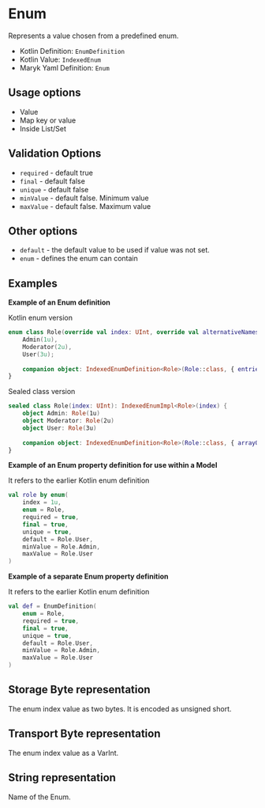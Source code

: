 # Enum
Represents a value chosen from a predefined enum.

- Kotlin Definition: `EnumDefinition`
- Kotlin Value: `IndexedEnum`
- Maryk Yaml Definition: `Enum`

## Usage options
- Value
- Map key or value
- Inside List/Set

## Validation Options
- `required` - default true
- `final` - default false
- `unique` - default false
- `minValue` - default false. Minimum value
- `maxValue` - default false. Maximum value

## Other options
- `default` - the default value to be used if value was not set.
- `enum` - defines the enum can contain

## Examples

**Example of an Enum definition**

Kotlin enum version
```kotlin
enum class Role(override val index: UInt, override val alternativeNames: Set<String>? = null): IndexedEnumComparable<Role> {
    Admin(1u),
    Moderator(2u),
    User(3u);
    
    companion object: IndexedEnumDefinition<Role>(Role::class, { entries })
}
```

Sealed class version
```kotlin
sealed class Role(index: UInt): IndexedEnumImpl<Role>(index) {
    object Admin: Role(1u)
    object Moderator: Role(2u)
    object User: Role(3u)
    
    companion object: IndexedEnumDefinition<Role>(Role::class, { arrayOf(Admin, Moderator, User) })
}
```

**Example of an Enum property definition for use within a Model**

It refers to the earlier Kotlin enum definition
```kotlin
val role by enum(
    index = 1u,
    enum = Role,
    required = true,
    final = true,
    unique = true,
    default = Role.User,
    minValue = Role.Admin,
    maxValue = Role.User
)
```

**Example of a separate Enum property definition**

It refers to the earlier Kotlin enum definition
```kotlin
val def = EnumDefinition(
    enum = Role,
    required = true,
    final = true,
    unique = true,
    default = Role.User,
    minValue = Role.Admin,
    maxValue = Role.User
)
```

## Storage Byte representation
The enum index value as two bytes. It is encoded as unsigned short.

## Transport Byte representation
The enum index value as a VarInt.

## String representation
Name of the Enum. 
